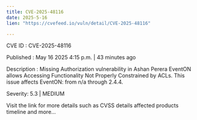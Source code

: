 ```yaml
---
title: CVE-2025-48116
date: 2025-5-16
lien: "https://cvefeed.io/vuln/detail/CVE-2025-48116"

---
```


CVE ID : CVE-2025-48116

Published :  May 16
2025
4:15 p.m. | 43 minutes ago

Description : Missing Authorization vulnerability in Ashan Perera EventON allows Accessing Functionality Not Properly Constrained by ACLs. This issue affects EventON: from n/a through 2.4.4.

Severity: 5.3 | MEDIUM

Visit the link for more details
such as CVSS details
affected products
timeline
and more...
